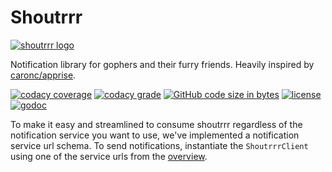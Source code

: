 # Shoutrrr


[![shoutrrr logo](https://github.com/containrrr/shoutrrr/raw/gh-pages/shoutrrr.jpg)](https://github.com/containrrr/shoutrrr)

Notification library for gophers and their furry friends.
Heavily inspired by <a href="https://github.com/caronc/apprise">caronc/apprise</a>.

[![codacy coverage](https://img.shields.io/codacy/coverage/30ce077eecde418ca328f4f7868f70c8.svg?style=flat-square)](https://app.codacy.com/app/containrrr/shoutrrr?utm_source=github.com&utm_medium=referral&utm_content=containrrr/shoutrrr&utm_campaign=Badge_Grade_Dashboard)
[![codacy grade](https://img.shields.io/codacy/grade/30ce077eecde418ca328f4f7868f70c8/master.svg?style=flat-square)](https://app.codacy.com/app/containrrr/shoutrrr?utm_source=github.com&utm_medium=referral&utm_content=containrrr/shoutrrr&utm_campaign=Badge_Grade_Dashboard)
[![GitHub code size in bytes](https://img.shields.io/github/languages/code-size/containrrr/shoutrrr.svg?style=flat-square)](https://github.com/containrrr/shoutrrr)
[![license](https://img.shields.io/github/license/containrrr/shoutrrr.svg?style=flat-square)](https://github.com/containrrr/shoutrrr/blob/master/LICENSE)
[![godoc](https://godoc.org/github.com/containrrr/shoutrrr?status.svg)](https://godoc.org/github.com/containrrr/shoutrrr)

To make it easy and streamlined to consume shoutrrr regardless of the notification service you want to use,
we've implemented a notification service url schema. To send notifications, instantiate the `ShoutrrrClient` using one of
the service urls from the [overview](/services/overview).
